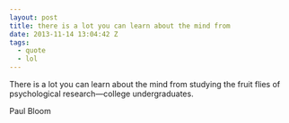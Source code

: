 ```yaml
---
layout: post
title: there is a lot you can learn about the mind from
date: 2013-11-14 13:04:42 Z
tags:
  - quote
  - lol
---
```

There is a lot you can learn about the mind from studying the fruit flies of psychological research—college undergraduates.

Paul Bloom

